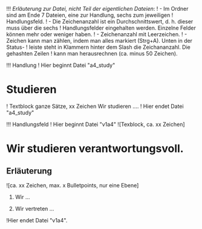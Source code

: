 !!! *Erläuterung zur Datei, nicht Teil der eigentlichen Dateien*:
! - Im Ordner sind am Ende 7 Dateien, eine zur Handlung, sechs zum jeweiligen
! Handlungsfeld.
! - Die Zeichenanzahl ist ein Durchschnittswert, d. h. dieser muss über die sechs
! Handlungsfelder eingehalten werden. Einzelne Felder können mehr oder weniger haben.
! - Zeichenanzahl mit Leerzeichen.
! - Zeichen kann man zählen, indem man alles markiert (Strg+A). Unten in der Status-
! leiste steht in Klammern hinter dem Slash die Zeichananzahl. Die gehashten Zeilen
! kann man herausrechnen (ca. minus 50 Zeichen).


!!! Handlung
! Hier beginnt Datei "a4_study"
# Studieren
! Textblock ganze Sätze, xx Zeichen
Wir studieren ....
! Hier endet Datei "a4_study"


!!! Handlungsfeld
! Hier beginnt Datei "v1a4"
![Texblock, ca. xx Zeichen]
# Wir studieren verantwortungsvoll.

## Erläuterung
![ca. xx Zeichen, max. x  Bulletpoints, nur eine Ebene]
1. Wir ...

2. Wir vertreten ...

!Hier endet Datei "v1a4".
